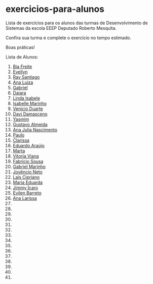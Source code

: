 # exercicios-para-alunos
Lista de exercícios para os alunos das turmas de Desenvolvimento de Sistemas da escola EEEP Deputado Roberto Mesquita.

Confira sua turma e complete o exercício no tempo estimado.

Boas práticas!

Lista de Alunos:

<ol>
    <li><a href="https://github.com/Biafreire54" target="_blank">Bia Freite</a></li>
    <li><a href="https://github.com/Evellynso" target="_blank">Evellyn</a></li>
    <li><a href="https://github.com/Raysantiago07" target="_blank">Ray Santiago</a></li>
    <li><a href="https://github.com/analuizab3" target="_blank">Ana Luiza</a></li>
    <li><a href="https://github.com/bielzinhuux" target="_blank">Gabriel</a></li>
    <li><a href="https://github.com/daiaraaa" target="_blank">Daiara</a></li>
    <li><a href="https://github.com/IsabeleQuinto" target="_blank">Linda Isabele</a></li>
    <li><a href="https://github.com/Isabellemarinho" target="_blank">Isabelle Marinho</a></li>
    <li><a href="https://github.com/VenicioDuarte" target="_blank">Venicio Duarte</a></li>
    <li><a href="https://github.com/davitkblade" target="_blank">Davi Damasceno</a></li>
    <li><a href="https://github.com/Amitriptilina" target="_blank">Yasmim</a></li>
    <li><a href="https://github.com/guhalmeida" target="_blank">Gustavo Almeida</a></li>
    <li><a href="https://github.com/ahjussy" target="_blank">Ana Julia Nascimento</a></li>
    <li><a href="https://github.com/PauloCross" target="_blank">Paulo</a></li>
    <li><a href="https://github.com/Clarissa03" target="_blank">Clarissa</a></li>
    <li><a href="https://github.com/cadu6924" target="_blank">Eduardo Araújo</a></li>
    <li><a href="https://github.com/Martasilva2" target="_blank">Marta</a></li>
    <li><a href="https://github.com/vitoriavianads" target="_blank">Vitoria Viana</a></li>
    <li><a href="https://github.com/fabricinhodiabete" target="_blank">Fabrício Sousa</a></li>
    <li><a href="https://github.com/gMarinhum085" target="_blank">Gabriel Marinho</a></li>
    <li><a href="https://github.com/sunnydm07" target="_blank">Jovêncio Neto</a></li>
    <li><a href="https://github.com/ciprilais" target="_blank">Laís Cipriano</a></li>
    <li><a href="https://github.com/MaduStar" target="_blank">Maria Eduarda</a></li>
    <li><a href="https://github.com/JimmyIcaro" target="_blank">Jimmy Ícaro</a></li>
    <li><a href="https://github.com/evesweet" target="_blank">Evilen Barreto</a></li>
    <li><a href="https://github.com/LissaaMM" target="_blank">Ana Larissa</a></li>
    <li><a href="" target="_blank"></a></li>
    <li><a href="" target="_blank"></a></li>
    <li><a href="" target="_blank"></a></li>
    <li><a href="" target="_blank"></a></li>
    <li><a href="" target="_blank"></a></li>
    <li><a href="" target="_blank"></a></li>
    <li><a href="" target="_blank"></a></li>
    <li><a href="" target="_blank"></a></li>
    <li><a href="" target="_blank"></a></li>
    <li><a href="" target="_blank"></a></li>
    <li><a href="" target="_blank"></a></li>
    <li><a href="" target="_blank"></a></li>
    <li><a href="" target="_blank"></a></li>
    <li><a href="" target="_blank"></a></li>
    <li><a href="" target="_blank"></a></li>
</ol>
